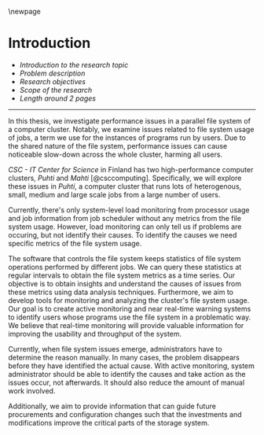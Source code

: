 \newpage

# Introduction
- *Introduction to the research topic*
- *Problem description*
- *Research objectives*
- *Scope of the research*
- *Length around 2 pages*

---

In this thesis, we investigate performance issues in a parallel file system of a computer cluster.
Notably, we examine issues related to file system usage of jobs, a term we use for the instances of programs run by users.
Due to the shared nature of the file system, performance issues can cause noticeable slow-down across the whole cluster, harming all users.

*CSC - IT Center for Science* in Finland has two high-performance computer clusters, *Puhti* and *Mahti* [@csccomputing].
Specifically, we will explore these issues in *Puhti*, a computer cluster that runs lots of heterogenous, small, medium and large scale jobs from a large number of users.

Currently, there's only system-level load monitoring from processor usage and job information from job scheduler without any metrics from the file system usage.
However, load monitoring can only tell us if problems are occuring, but not identify their causes.
To identify the causes we need specific metrics of the file system usage.

The software that controls the file system keeps statistics of file system operations performed by different jobs.
We can query these statistics at regular intervals to obtain the file system metrics as a time series.
Our objective is to obtain insights and understand the causes of issues from these metrics using data analysis techniques.
Furthermore, we aim to develop tools for monitoring and analyzing the cluster's file system usage.
Our goal is to create active monitoring and near real-time warning systems to identify users whose programs use the file system in a problematic way.
We believe that real-time monitoring will provide valuable information for improving the usability and throughput of the system.

Currently, when file system issues emerge, administrators have to determine the reason manually.
In many cases, the problem disappears before they have identified the actual cause.
With active monitoring, system administrator should be able to identify the causes and take action as the issues occur, not afterwards.
It should also reduce the amount of manual work involved.

Additionally, we aim to provide information that can guide future procurements and configuration changes such that the investments and modifications improve the critical parts of the storage system.


